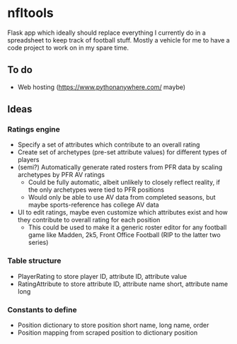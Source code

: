 # nfltools
Flask app which ideally should replace everything I currently do in a spreadsheet to keep track of football stuff. Mostly a vehicle for me to have a code project to work on in my spare time.

## To do
- Web hosting (https://www.pythonanywhere.com/ maybe)

## Ideas
### Ratings engine
- Specify a set of attributes which contribute to an overall rating
- Create set of archetypes (pre-set attribute values) for different types of players
- (semi?) Automatically generate rated rosters from PFR data by scaling archetypes by PFR AV ratings
  - Could be fully automatic, albeit unlikely to closely reflect reality, if the only archetypes were tied to PFR positions
  - Would only be able to use AV data from completed seasons, but maybe sports-reference has college AV data
- UI to edit ratings, maybe even customize which attributes exist and how they contribute to overall rating for each position
  - This could be used to make it a generic roster editor for any football game like Madden, 2k5, Front Office Football (RIP to the latter two series)

### Table structure
- PlayerRating to store player ID, attribute ID, attribute value
- RatingAttribute to store attribute ID, attribute name short, attribute name long

### Constants to define
- Position dictionary to store position short name, long name, order
- Position mapping from scraped position to dictionary position